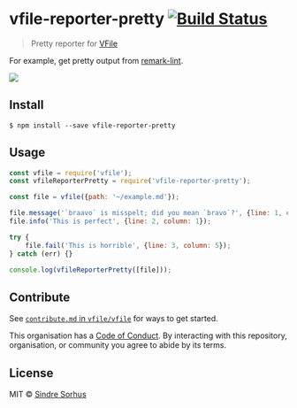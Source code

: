 # vfile-reporter-pretty [![Build Status](https://travis-ci.org/vfile/vfile-reporter-pretty.svg?branch=master)](https://travis-ci.org/vfile/vfile-reporter-pretty)

> Pretty reporter for [VFile](https://github.com/vfile/vfile)

For example, get pretty output from [remark-lint](https://github.com/wooorm/remark-lint).

![](screenshot.png)


## Install

```
$ npm install --save vfile-reporter-pretty
```


## Usage

```js
const vfile = require('vfile');
const vfileReporterPretty = require('vfile-reporter-pretty');

const file = vfile({path: '~/example.md'});

file.message('`braavo` is misspelt; did you mean `bravo`?', {line: 1, column: 8});
file.info('This is perfect', {line: 2, column: 1});

try {
	file.fail('This is horrible', {line: 3, column: 5});
} catch (err) {}

console.log(vfileReporterPretty([file]));
```


## Contribute

See [`contribute.md` in `vfile/vfile`](https://github.com/vfile/vfile/blob/master/contributing.md) for ways to get started.

This organisation has a [Code of Conduct](https://github.com/vfile/vfile/blob/master/code-of-conduct.md).  By interacting with this repository, organisation, or community you agree to abide by its terms.


## License

MIT © [Sindre Sorhus](https://sindresorhus.com)

